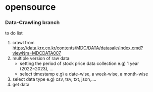 # opensource
### Data-Crawling branch

to do list
1. crawl from https://data.krx.co.kr/contents/MDC/DATA/datasale/index.cmd?viewNm=MDCDATA007
2. multiple version of raw data
   - setting the period of stock price data collection
     e.g) 1 year (2022~2023), ...
   - select timestamp
     e.g) a date-wise, a week-wise, a month-wise
3. select data type
    e.g) csv, tsv, txt, json,....
4. get data
